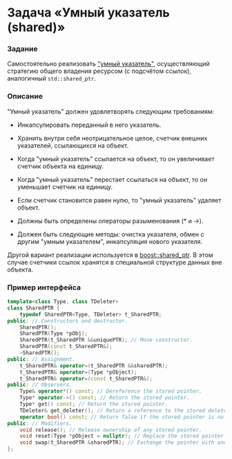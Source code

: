 # Задача «Умный указатель (shared)»

### Задание

Самостоятельно реализовать <a href="https://ru.wikipedia.org/wiki/Умный_указатель">"умный
указатель"</a>, осуществляющий стратегию общего владения ресурсом (с подсчётом
ссылок), аналогичный `std::shared_ptr`.

### Описание

"Умный указатель" должен удовлетворять следующим требованиям:

* Инкапсулировать переданный в него указатель.

* Хранить внутри себя неотрицательное целое, счетчик внешних указателей,
  ссылающихся на объект.

* Когда "умный указатель" ссылается на объект, то он увеличивает счетчик
  объекта на единицу.

* Когда "умный указатель" перестает ссылаться на объект, то он уменьшает
  счетчик на единицу.

* Если счетчик становится равен нулю, то "умный указатель" удаляет объект.

* Должны быть определены операторы разыменования (* и ->).

* Должен быть следующие методы: очистка указателя, обмен с другим "умным
  указателем", инкапсуляция нового указателя.

Другой вариант реализации используется в <a href="https://www.boost.org/doc/libs/1_57_0/libs/smart_ptr/shared_ptr.htm">boost::shared_ptr</a>.
В этом случае счетчики ссылок хранятся в специальной структуре данных вне
объекта.

### Пример интерфейса

```cpp
template<class Type, class TDeleter>
class SharedPTR {
    typedef SharedPTR<Type, TDeleter> t_SharedPTR;
public: // Constructors and destructor.
    SharedPTR();
    SharedPTR(Type *pObj);
    SharedPTR(t_SharedPTR &&uniquePTR); // Move constructor.
    SharedPTR(const t_SharedPTR&);
    ~SharedPTR();
public: // Assignment.
    t_SharedPTR& operator=(t_SharedPTR &&sharedPTR);
    t_SharedPTR& operator=(Type *pObject);
    t_SharedPTR& operator=(const t_SharedPTR&);
public: // Observers.
    Type& operator*() const; // Dereference the stored pointer.
    Type* operator->() const; // Return the stored pointer.
    Type* get() const; // Return the stored pointer.
    TDeleter& get_deleter(); // Return a reference to the stored deleter.
    operator bool() const; // Return false if the stored pointer is null.
public: // Modifiers.
    void release(); // Release ownership of any stored pointer.
    void reset(Type *pObject = nullptr); // Replace the stored pointer.
    void swap(t_SharedPTR &sharedPTR); // Exchange the pointer with another object.
};
```
